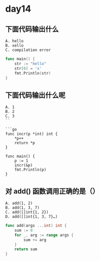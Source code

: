 # day14

## 下面代码输出什么

```text
A. hello
B. xello
C. compilation error
```

```go
func main() {
    str := "hello"
    str[0] = 'x'
    fmt.Println(str)
}
```

## 下面代码输出什么呢

```text
A. 1
B. 2
C. 3
``

```go
func incr(p *int) int {
    *p++
    return *p
}

func main() {
    p := 1
    incr(&p)
    fmt.Println(p)
}
```

## 对 add() 函数调用正确的是（）

```text
A. add(1, 2)
B. add(1, 3, 7)
C. add([]int{1, 2})
D. add([]int{1, 3, 7}…)
```

```go
func add(args ...int) int {
    sum := 0
    for _, arg := range args {
        sum += arg
    }
    return sum
}
```
